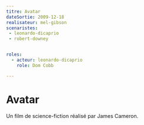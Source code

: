 ```yaml
---
titre: Avatar
dateSortie: 2009-12-18
realisateur: mel-gibson
scenaristes: 
 - leonardo-dicaprio
 - robert-downey


roles:
  - acteur: leonardo-dicaprio
    role: Dom Cobb

---
```


# Avatar

Un film de science-fiction réalisé par James Cameron.